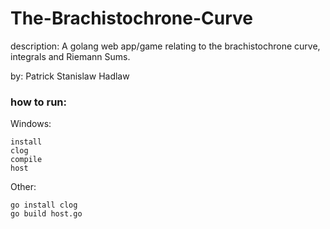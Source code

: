 # The-Brachistochrone-Curve
description: A golang web app/game relating to the brachistochrone curve, integrals and Riemann Sums.

by: Patrick Stanislaw Hadlaw

### how to run: 
Windows:
```
install
clog
compile
host
```
Other:
```
go install clog
go build host.go
```

